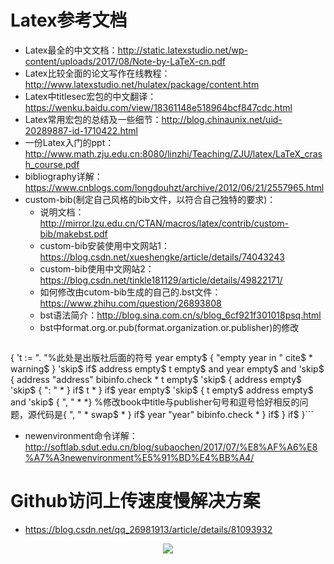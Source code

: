 # Latex参考文档
- Latex最全的中文文档：http://static.latexstudio.net/wp-content/uploads/2017/08/Note-by-LaTeX-cn.pdf
- Latex比较全面的论文写作在线教程：http://www.latexstudio.net/hulatex/package/content.htm
- Latex中titlesec宏包的中文翻译：https://wenku.baidu.com/view/18361148e518964bcf847cdc.html
- Latex常用宏包的总结及一些细节：http://blog.chinaunix.net/uid-20289887-id-1710422.html
- 一份Latex入门的ppt：http://www.math.zju.edu.cn:8080/linzhi/Teaching/ZJU/latex/LaTeX_crash_course.pdf
- bibliography详解：https://www.cnblogs.com/longdouhzt/archive/2012/06/21/2557965.html
- custom-bib(制定自己风格的bib文件，以符合自己独特的要求)：
  - 说明文档：http://mirror.lzu.edu.cn/CTAN/macros/latex/contrib/custom-bib/makebst.pdf
  - custom-bib安装使用中文网站1：https://blog.csdn.net/xueshengke/article/details/74043243
  - custom-bib使用中文网站2：https://blog.csdn.net/tinkle181129/article/details/49822171/
  - 如何修改由cutom-bib生成的自己的.bst文件：https://www.zhihu.com/question/26893808
  - bst语法简介：http://blog.sina.com.cn/s/blog_6cf921f301018psq.html
  - bst中format.org.or.pub(format.organization.or.publisher)的修改
  ```FUNCTION {format.org.or.pub}
{ 't :=
  ". "%此处是出版社后面的符号
  year empty$
    { "empty year in " cite$ * warning$ }
    'skip$
  if$
  address empty$ t empty$ and
  year empty$ and
    'skip$
    {
      address "address" bibinfo.check *
      t empty$
        'skip$
        { address empty$
            'skip$
            { ": " * }
          if$
          t *
        }
      if$
      year empty$
        'skip$
        { t empty$ address empty$ and
            'skip$
            { ", " *  *} %修改book中title与publisher句号和逗号恰好相反的问题，源代码是{ ", " * swap$ * } 
          if$
          year "year" bibinfo.check
          *
        }
      if$
    }
  if$
}```
- newenvironment命令详解：http://softlab.sdut.edu.cn/blog/subaochen/2017/07/%E8%AF%A6%E8%A7%A3newenvironment%E5%91%BD%E4%BB%A4/
# Github访问上传速度慢解决方案
- https://blog.csdn.net/qq_26981913/article/details/81093932
 <div align=center><img src="https://github.com/small25300/Latex/blob/master/PaperFormat/Logo/logo.jpg?raw=true"></div>
 
